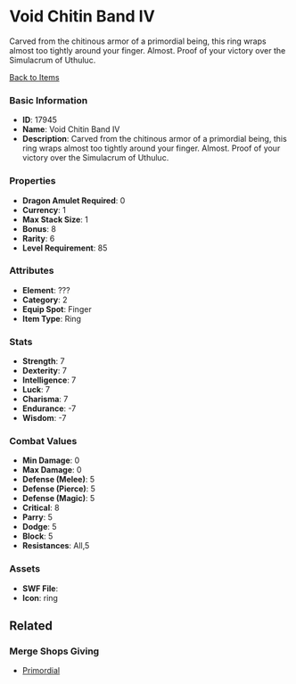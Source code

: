 # Void Chitin Band IV

Carved from the chitinous armor of a primordial being, this ring wraps almost too tightly around your finger. Almost. Proof of your victory over the Simulacrum of Uthuluc.

[Back to Items](../items.md)

### Basic Information

- **ID**: 17945
- **Name**: Void Chitin Band IV
- **Description**: Carved from the chitinous armor of a primordial being, this ring wraps almost too tightly around your finger. Almost. Proof of your victory over the Simulacrum of Uthuluc.

### Properties

- **Dragon Amulet Required**: 0
- **Currency**: 1
- **Max Stack Size**: 1
- **Bonus**: 8
- **Rarity**: 6
- **Level Requirement**: 85

### Attributes

- **Element**: ???
- **Category**: 2
- **Equip Spot**: Finger
- **Item Type**: Ring

### Stats

- **Strength**: 7
- **Dexterity**: 7
- **Intelligence**: 7
- **Luck**: 7
- **Charisma**: 7
- **Endurance**: -7
- **Wisdom**: -7

### Combat Values

- **Min Damage**: 0
- **Max Damage**: 0
- **Defense (Melee)**: 5
- **Defense (Pierce)**: 5
- **Defense (Magic)**: 5
- **Critical**: 8
- **Parry**: 5
- **Dodge**: 5
- **Block**: 5
- **Resistances**: All,5

### Assets

- **SWF File**: 
- **Icon**: ring

## Related

### Merge Shops Giving

- [Primordial](../merge-shops/289-primordial.md)

